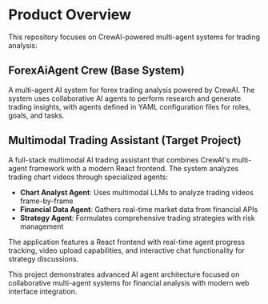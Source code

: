 # Product Overview

This repository focuses on CrewAI-powered multi-agent systems for trading analysis:

## ForexAiAgent Crew (Base System)
A multi-agent AI system for forex trading analysis powered by CrewAI. The system uses collaborative AI agents to perform research and generate trading insights, with agents defined in YAML configuration files for roles, goals, and tasks.

## Multimodal Trading Assistant (Target Project)
A full-stack multimodal AI trading assistant that combines CrewAI's multi-agent framework with a modern React frontend. The system analyzes trading chart videos through specialized agents:

- **Chart Analyst Agent**: Uses multimodal LLMs to analyze trading videos frame-by-frame
- **Financial Data Agent**: Gathers real-time market data from financial APIs
- **Strategy Agent**: Formulates comprehensive trading strategies with risk management

The application features a React frontend with real-time agent progress tracking, video upload capabilities, and interactive chat functionality for strategy discussions.

This project demonstrates advanced AI agent architecture focused on collaborative multi-agent systems for financial analysis with modern web interface integration.